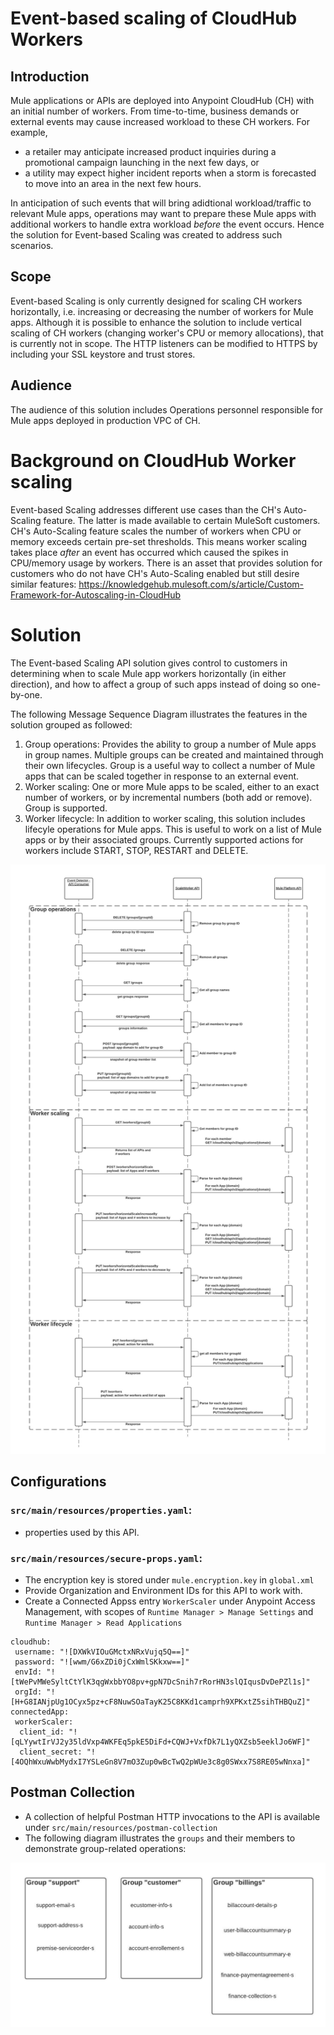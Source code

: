 # Event-based scaling of CloudHub Workers

## Introduction

Mule applications or APIs are deployed into Anypoint CloudHub (CH) with an initial number of workers. From time-to-time, business demands or external events may cause increased workload to these CH workers. For example, 
- a retailer may anticipate increased product inquiries during a promotional campaign launching in the next few days, or 
- a utility may expect higher incident reports when a storm is forecasted to move into an area in the next few hours. 

In anticipation of such events that will bring adidtional workload/traffic to relevant Mule apps, operations may want to prepare these Mule apps with additional workers to handle extra workload *before* the event occurs. Hence the solution for Event-based Scaling was created to address such scenarios.

## Scope

Event-based Scaling is only currently designed for scaling CH workers horizontally, i.e. increasing or decreasing the number of workers for Mule apps. Although it is possible to enhance the solution to include vertical scaling of CH workers (changing worker's CPU or memory allocations), that is currently not in scope. The HTTP listeners can be modified to HTTPS by including your SSL keystore and trust stores. 

## Audience

The audience of this solution includes Operations personnel responsible for Mule apps deployed in production VPC of CH.

# Background on CloudHub Worker scaling

Event-based Scaling addresses different use cases than the CH's Auto-Scaling feature. The latter is made available to certain MuleSoft customers. CH's Auto-Scaling feature scales the number of workers when CPU or memory exceeds certain pre-set thresholds. This means worker scaling takes place *after* an event has occurred which caused the spikes in CPU/memory usage by workers. There is an asset that provides solution for customers who do not have CH's Auto-Scaling enabled but still desire similar features: https://knowledgehub.mulesoft.com/s/article/Custom-Framework-for-Autoscaling-in-CloudHub

# Solution

The Event-based Scaling API solution gives control to customers in determining when to scale Mule app workers horizontally (in either direction), and how to affect a group of such apps instead of doing so one-by-one.

The following Message Sequence Diagram illustrates the features in the solution grouped as followed:
1. Group operations: Provides the ability to group a number of Mule apps in group names. Multiple groups can be created and maintained through their own lifecycles. Group is a useful way to collect a number of Mule apps that can be scaled together in response to an external event.
2. Worker scaling: One or more Mule apps to be scaled, either to an exact number of workers, or by incremental numbers (both add or remove). Group is supported.
3. Worker lifecycle: In addition to worker scaling, this solution includes lifecyle operations for Mule apps. This is useful to work on a list of Mule apps or by their associated groups. Currently supported actions for workers include START, STOP, RESTART and DELETE.


![Solution Sequence Diagram](/src/main/resources/images/worker-scaling-poc.jpeg) 

## Configurations
### `src/main/resources/properties.yaml`: 
- properties used by this API.
### `src/main/resources/secure-props.yaml`:
- The encryption key is stored under `mule.encryption.key` in `global.xml`
- Provide Organization and Environment IDs for this API to work with.
- Create a Connected Appss entry `WorkerScaler` under Anypoint Access Management, with scopes of `Runtime Manager > Manage Settings` and `Runtime Manager > Read Applications`  

```
cloudhub:
 username: "![DXWkVIOuGMctxNRxVujq5Q==]"
 password: "![wwm/G6xZDi0jCxWmlSKkxw==]"
 envId: "![tWePvMWeSyltCtYlK3qgWxbbYO8pv+gpN7DcSnih7rRorHN3slQIqusDvDePZl1s]"
 orgId: "![H+G8IANjpUg1OCyx5pz+cF8NuwSOaTayK25C8KKd1camprh9XPKxtZ5sihTHBQuZ]"
connectedApp:
 workerScaler:
  client_id: "![qLYywtIrVJ2y35ldVxp4WKFEq5pkE5DiFd+CQWJ+VxfDk7L1yQXZsb5eeklJo6WF]"
  client_secret: "![4OQhWxuWwbMydxI7YSLeGn8V7mO3Zup0wBcTwQ2pWUe3c8g0SWxx7S8RE05wNnxa]"
```

## Postman Collection
- A collection of helpful Postman HTTP invocations to the API is available under `src/main/resources/postman-collection`
- The following diagram illustrates the `groups` and their members to demonstrate group-related operations:

![Group diagram](/src/main/resources/images/groups-postman.jpeg)
